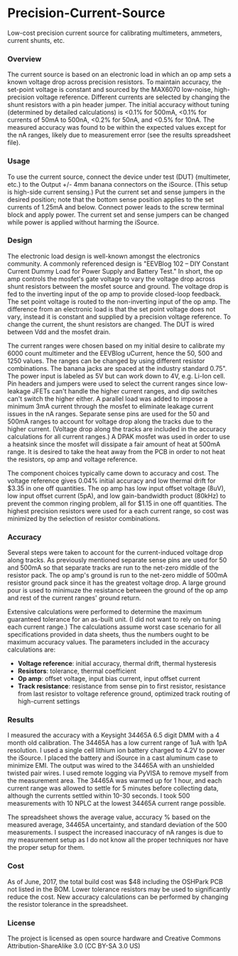 # Precision-Current-Source
Low-cost precision current source for calibrating multimeters, ammeters, current shunts, etc.

### Overview
The current source is based on an electronic load in which an op amp sets a known voltage drop across precision resistors. To maintain accuracy, the set-point voltage is constant and sourced by the MAX6070 low-noise, high-precision voltage reference. Different currents are selected by changing the shunt resistors with a pin header jumper. The initial accuracy without tuning (determined by detailed calculations) is <0.1% for 500mA, <0.1% for currents of 50mA to 500nA, <0.2% for 50nA, and <0.5% for 10nA. The measured accuracy was found to be within the expected values except for the nA ranges, likely due to measurement error (see the results spreadsheet file).

### Usage
To use the current source, connect the device under test (DUT) (multimeter, etc.) to the Output +/- 4mm banana connectors on the iSource. (This setup is high-side current sensing.) Put the current set and sense jumpers in the desired position; note that the bottom sense position applies to the set currents of 1.25mA and below. Connect power leads to the screw terminal block and apply power. The current set and sense jumpers can be changed while power is applied without harming the iSource.

### Design
The electronic load design is well-known amongst the electronics community. A commonly referenced design is "EEVBlog 102 – DIY Constant Current Dummy Load for Power Supply and Battery Test." In short, the op amp controls the mosfet's gate voltage to vary the voltage drop across shunt resistors between the mosfet source and ground. The voltage drop is fed to the inverting input of the op amp to provide closed-loop feedback. The set point voltage is routed to the non-inverting input of the op amp. The difference from an electronic load is that the set point voltage does not vary, instead it is constant and supplied by a precision voltage reference. To change the current, the shunt resistors are changed. The DUT is wired between Vdd and the mosfet drain.

The current ranges were chosen based on my initial desire to calibrate my 6000 count multimeter and the EEVBlog uCurrent, hence the 50, 500 and 1250 values. The ranges can be changed by using different resistor combinations. The banana jacks are spaced at the industry standard 0.75". The power input is labeled as 5V but can work down to 4V, e.g. Li-Ion cell. Pin headers and jumpers were used to select the current ranges since low-leakage JFETs can't handle the higher current ranges, and dip switches can't switch the higher either. A parallel load was added to impose a minimum 3mA current through the mosfet to eliminate leakage current issues in the nA ranges. Separate sense pins are used for the 50 and 500mA ranges to account for voltage drop along the tracks due to the higher current. (Voltage drop along the tracks are included in the accuracy calculations for all current ranges.) A DPAK mosfet was used in order to use a heatsink since the mosfet will dissipate a fair amount of heat at 500mA range. It is desired to take the heat away from the PCB in order to not heat the resistors, op amp and voltage reference.

The component choices typically came down to accuracy and cost. The voltage reference gives 0.04% initial accuracy and low thermal drift for $3.35 in one off quantities. The op amp has low input offset voltage (8uV), low input offset current (5pA), and low gain-bandwidth product (80kHz) to prevent the common ringing problem, all for $1.15 in one off quantities. The highest precision resistors were used for a each current range, so cost was minimized by the selection of resistor combinations.

### Accuracy
Several steps were taken to account for the current-induced voltage drop along tracks. As previously mentioned separate sense pins are used for 50 and 500mA so that separate tracks are run to the net-zero middle of the resistor pack. The op amp's ground is run to the net-zero middle of 500mA resistor ground pack since it has the greatest voltage drop. A large ground pour is used to minimuze the resistance between the ground of the op amp and rest of the current ranges' ground return.

Extensive calculations were performed to determine the maximum guaranteed tolerance for an as-built unit. (I did not want to rely on tuning each current range.) The calculations assume worst case scenario for all specifications provided in data sheets, thus the numbers ought to be maximum accuracy values. The parameters included in the accuracy calculations are:
* **Voltage reference**: initial accuracy, thermal drift, thermal hysteresis
* **Resistors**: tolerance, thermal coefficient
* **Op amp**: offset voltage, input bias current, input offset current
* **Track resistance**: resistance from sense pin to first resistor, resistance from last resistor to voltage reference ground, optimized track routing of high-current settings

### Results
I measured the accuracy with a Keysight 34465A 6.5 digit DMM with a 4 month old calibration. The 34465A has a low current range of 1uA with 1pA resolution. I used a single cell lithium ion battery charged to 4.2V to power the iSource. I placed the battery and iSource in a cast aluminum case to minimize EMI. The output was wired to the 34465A with an unshielded twisted pair wires. I used remote logging via PyVISA to remove myself from the measurement area. The 34465A was warmed up for 1 hour, and each current range was allowed to settle for 5 minutes before collecting data, although the currents settled within 10-30 seconds. I took 500 measurements with 10 NPLC at the lowest 34465A current range possible.

The spreadsheet shows the average value, accuracy % based on the measured average, 34465A uncertainty, and standard deviation of the 500 measurements. I suspect the increased inaccuracy of nA ranges is due to my measurement setup as I do not know all the proper techniques nor have the proper setup for them.

### Cost
As of June, 2017, the total build cost was $48 including the OSHPark PCB not listed in the BOM. Lower tolerance resistors may be used to significantly reduce the cost. New accuracy calculations can be performed by changing the resistor tolerance in the spreadsheet.

### License
The project is licensed as open source hardware and Creative Commons Attribution-ShareAlike 3.0 (CC BY-SA 3.0 US)
